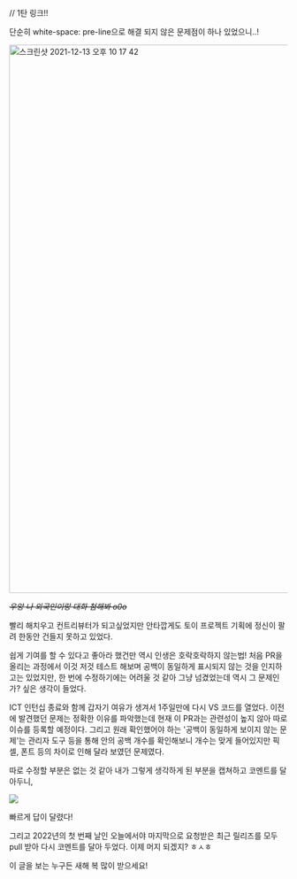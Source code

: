 // 1탄 링크!!

단순히 white-space: pre-line으로 해결 되지 않은 문제점이 하나 있었으니..!

<img width="991" alt="스크린샷 2021-12-13 오후 10 17 42" src="https://user-images.githubusercontent.com/48341341/147334115-4a2b35c3-4254-4a9b-8f12-ec62a90a081e.png">

~~_우앙 나 외국인이랑 대화 첨해봐 o0o_~~

빨리 해치우고 컨트리뷰터가 되고싶었지만 안타깝게도 토이 프로젝트 기획에 정신이 팔려 한동안 건들지 못하고 있었다.

쉽게 기여를 할 수 있다고 좋아라 했건만 역시 인생은 호락호락하지 않는법! 처음 PR을 올리는 과정에서 이것 저것 테스트 해보며 공백이 동일하게 표시되지 않는 것을 인지하고는 있었지만, 한 번에 수정하기에는 어려울 것 같아 그냥 넘겼었는데 역시 그 문제인가? 싶은 생각이 들었다.

ICT 인턴십 종료와 함께 갑자기 여유가 생겨서 1주일만에 다시 VS 코드를 열었다. 이전에 발견했던 문제는 정확한 이유를 파악했는데 현재 이 PR과는 관련성이 높지 않아 따로 이슈를 등록할 예정이다. 그리고 원래 확인했어야 하는 '공백이 동일하게 보이지 않는 문제'는 관리자 도구 등을 통해 안의 공백 개수를 확인해보니 개수는 맞게 들어있지만 픽셀, 폰트 등의 차이로 인해 달라 보였던 문제였다.

따로 수정할 부분은 없는 것 같아 내가 그렇게 생각하게 된 부분을 캡쳐하고 코멘트를 달아두니,


![](https://images.velog.io/images/ray_/post/aa3e8fec-3d67-4979-b91c-b235ec4fbc0a/%E1%84%89%E1%85%B3%E1%84%8F%E1%85%B3%E1%84%85%E1%85%B5%E1%86%AB%E1%84%89%E1%85%A3%E1%86%BA%202022-01-01%20%E1%84%8B%E1%85%A9%E1%84%92%E1%85%AE%209.12.29.png)

빠르게 답이 달렸다!

그리고 2022년의 첫 번째 날인 오늘에서야 마지막으로 요청받은 최근 릴리즈를 모두 pull 받아 다시 코멘트를 달아 두었다. 이제 머지 되겠지? ㅎㅅㅎ

이 글을 보는 누구든 새해 복 많이 받으세요!

